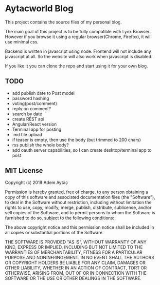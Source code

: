 # Aytacworld Blog

This project contains the source files of my personal blog.

The main goal of this project is to be fully compatible with Lynx Browser. However if you browse it using a regular browser(Chrome, Firefox), it will use minimal css.

Backend is written in javascript using node. Frontend will not include any javascript at all. So the website will also work when javascript is disabled.

If you like it you can clone the repo and start using it for your own blog.

## TODO

- add publish date to Post model
- password hashing
- voting(post/comment)
- reply on comment?
- search by date
- create REST api
- Angular/React version
- Terminal app for posting
- .md file upload
- if teaser is empty, then use the body (but trimmed to 200 chars)
- rss publish the whole body?
- add oauth server capabilities, so I can create desktop/terminal app to post

## MIT License

Copyright (c) 2018 Adem Aytaç

Permission is hereby granted, free of charge, to any person obtaining a copy
of this software and associated documentation files (the "Software"), to deal
in the Software without restriction, including without limitation the rights
to use, copy, modify, merge, publish, distribute, sublicense, and/or sell
copies of the Software, and to permit persons to whom the Software is
furnished to do so, subject to the following conditions:

The above copyright notice and this permission notice shall be included in all
copies or substantial portions of the Software.

THE SOFTWARE IS PROVIDED "AS IS", WITHOUT WARRANTY OF ANY KIND, EXPRESS OR
IMPLIED, INCLUDING BUT NOT LIMITED TO THE WARRANTIES OF MERCHANTABILITY,
FITNESS FOR A PARTICULAR PURPOSE AND NONINFRINGEMENT. IN NO EVENT SHALL THE
AUTHORS OR COPYRIGHT HOLDERS BE LIABLE FOR ANY CLAIM, DAMAGES OR OTHER
LIABILITY, WHETHER IN AN ACTION OF CONTRACT, TORT OR OTHERWISE, ARISING FROM,
OUT OF OR IN CONNECTION WITH THE SOFTWARE OR THE USE OR OTHER DEALINGS IN THE
SOFTWARE.
